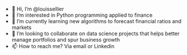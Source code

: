 - 👋 Hi, I’m @louissellier
- 👀 I’m interested in Python programming applied to finance
- 🌱 I’m currently learning new algorithms to forecast financial ratios and markets
- 💞️ I’m looking to collaborate on data science projects that helps better manage portfolios and spur business growth
- 📫 How to reach me? Via email or Linkedin
